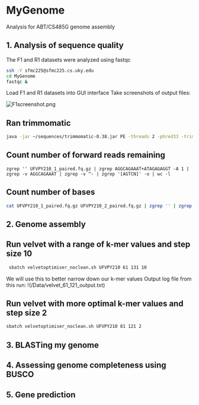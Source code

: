 # MyGenome
Analysis for ABT/CS485G genome assembly

## 1. Analysis of sequence quality
The F1 and R1 datasets were analyzed using fastqc
```bash
ssh -Y sfmc225@sfmc225.cs.uky.edu
cd MyGenome
fastqc &
```

Load F1 and R1 datasets into GUI interface
Take screenshots of output files:

![F1screenshot.png](/data/F1screenshot.png)

## Ran trimmomatic
```bash
java -jar ~/sequences/trimmomatic-0.38.jar PE -threads 2 -phred33 -trimlog UFVPY210_errorlog.txt UFVPY210_1.fq.gz UFVPY210_2.fq.gz UFVPY210_1_paired.fq.gz UFVPY210_1_unpaired.fq.gz UFVPY210_2_paired.fq.gz UFVPY210_2_unpared.fq.gz ILLUMINACLIP:adaptors.fasta:2:30:10 SLIDINGWINDOW:20:20 MINLEN:120
```

## Count number of forward reads remaining
```
zgrep '' UFVPY210_1_paired.fq.gz | zgrep AGGCAGAAAT+ATAGAGAGGT -A 1 | zgrep -v AGGCAGAAAT | zgrep -v ^- | zgrep '[AGTCN]' -o | wc -l
```

## Count number of bases
```bash
cat UFVPY210_1_paired.fq.gz UFVPY210_2_paired.fq.gz | zgrep '' | zgrep AGGCAGAAAT+ATAGAGAGGT -A 1 | zgrep -v AGGCAGAAAT | zgrep -v ^- | zgrep '[AGTCN]' -o | wc -l
```

## 2. Genome assembly

## Run velvet with a range of k-mer values and step size 10
```bash
 sbatch velvetoptimiser_noclean.sh UFVPY210 61 131 10
```
We will use this to better narrow down our k-mer values
Output log file from this run:
!(/Data/velvet_61_121_output.txt)
## Run velvet with more optimal k-mer values and step size 2
```bash
sbatch velvetoptimiser_noclean.sh UFVPY210 81 121 2
```

## 3. BLASTing my genome

## 4. Assessing genome completeness using BUSCO

## 5. Gene prediction

